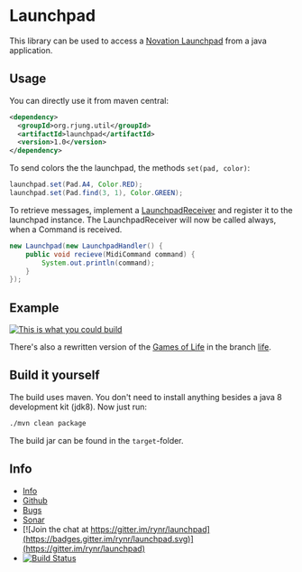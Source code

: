 Launchpad
=========

This library can be used to access a
[Novation Launchpad](http://uk.novationmusic.com/midi-controllers-digital-dj/launchpad)
from a java application.

Usage
-----

You can directly use it from maven central:
```xml
<dependency>
  <groupId>org.rjung.util</groupId>
  <artifactId>launchpad</artifactId>
  <version>1.0</version>
</dependency>
```

To send colors the the launchpad, the methods `set(pad, color)`:

```java
launchpad.set(Pad.A4, Color.RED);
launchpad.set(Pad.find(3, 1), Color.GREEN);
```

To retrieve messages, implement a
[LaunchpadReceiver](https://github.com/rynr/launchpad/blob/master/src/main/java/org/rjung/util/launchpad/LaunchpadReceiver.java)
and register it to the launchpad instance. The LaunchpadReceiver will now be
called always, when a Command is received.

```java
new Launchpad(new LaunchpadHandler() {
    public void recieve(MidiCommand command) {
        System.out.println(command);
    }
});
```

Example
-------

[![This is what you could build](https://img.youtube.com/vi/9cYpqWWpjjY/0.jpg)](https://www.youtube.com/watch?v=9cYpqWWpjjY)

There's also a rewritten version of the [Games of Life](https://en.wikipedia.org/wiki/Conway%27s_Game_of_Life) in the branch [life](https://github.com/rynr/launchpad/tree/life).

Build it yourself
-----------------

The build uses maven. You don't need to install anything besides a java 8 development kit (jdk8). Now just run:

```sh
./mvn clean package
```

The build jar can be found in the `target`-folder.

Info
----

 - [Info](https://rynr.github.io/launchpad/)
 - [Github](https://github.com/rynr/launchpad)
 - [Bugs](https://github.com/rynr/launchpad/issues)
 - [Sonar](https://sonarqube.com/dashboard/index?id=org.rjung.util%3Alaunchpad)
 - [![Join the chat at https://gitter.im/rynr/launchpad](https://badges.gitter.im/rynr/launchpad.svg)](https://gitter.im/rynr/launchpad)
 - [![Build Status](https://travis-ci.org/rynr/launchpad.svg?branch=master)](https://travis-ci.org/rynr/launchpad)
 
